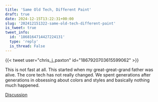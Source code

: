 ```yaml
---
title: 'Same Old Tech, Different Paint'
draft: true
date: 2024-12-15T13:22:31+00:00
slug: '202412151322-same-old-tech-different-paint'
is_tweet: true
tweet_info:
  id: '1868164714427224131'
  type: 'reply'
  is_thread: False
---
```




{{< tweet user="chris_j_paxton" id="1867920703615599062" >}}

This is not fast at all. This started when my great-great-grand father was alive. The core tech has not really changed. We spent generations after generations in obsessing about colors and styles and basically nothing much happened.

[Discussion](https://x.com/sytelus/status/1868164714427224131)
